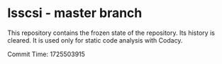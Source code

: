 # lsscsi - master branch

This repository contains the frozen state of the repository.
Its history is cleared. It is used only for static code
analysis with Codacy.

Commit Time: 1725503915